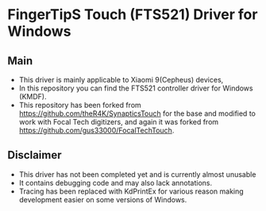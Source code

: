 # FingerTipS Touch (FTS521) Driver for Windows

## Main
* This driver is mainly applicable to Xiaomi 9(Cepheus) devices,
* In this repository you can find the FTS521 controller driver for Windows (KMDF).
* This repository has been forked from https://github.com/theR4K/SynapticsTouch for the base and modified to work with Focal Tech digitizers, and again it was forked from https://github.com/gus33000/FocalTechTouch.

## Disclaimer

* This driver has not been completed yet and is currently almost unusable
* It contains debugging code and may also lack annotations.
* Tracing has been replaced with KdPrintEx for various reason making development easier on some versions of Windows.

